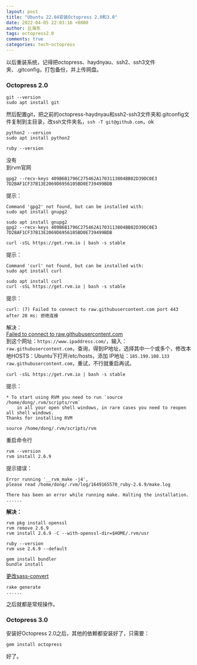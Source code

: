 ```yaml
---
layout: post
title: "Ubuntu 22.04安装Octopress 2.0和3.0"
date: 2022-04-05 22:03:16 +0800
author: 丘海东 
tags: octopress2.0
comments: true
categories: tech-octopress
---
```

以后重装系统，记得把octopress、haydnyau、ssh2、ssh3文件夹、.gitconfig，打包备份，并上传网盘。  
### Octopress 2.0
```
git --version
sudo apt install git
```
然后配置git，把之前的octopress-haydnyau和ssh2-ssh3文件夹和.gitconfig文件复制到主目录，改ssh文件夹名，`ssh -T git@github.com`，ok  
```
python2 --version
sudo apt install python2

ruby --version
```
没有  
到rvm官网  
```
gpg2 --recv-keys 409B6B1796C275462A1703113804BB82D39DC0E3 7D2BAF1CF37B13E2069D6956105BD0E739499BDB
```
提示：  
```
Command 'gpg2' not found, but can be installed with:
sudo apt install gnupg2
```
```
sudo apt install gnupg2
gpg2 --recv-keys 409B6B1796C275462A1703113804BB82D39DC0E3 7D2BAF1CF37B13E2069D6956105BD0E739499BDB

curl -sSL https://get.rvm.io | bash -s stable
```
提示：  
```
Command 'curl' not found, but can be installed with:
sudo apt install curl
```
```
sudo apt install curl
curl -sSL https://get.rvm.io | bash -s stable
```
提示：  
```
curl: (7) Failed to connect to raw.githubusercontent.com port 443 after 28 ms: 拒绝连接
```
解决：  
[Failed to connect to raw.githubusercontent.com](https://blog.csdn.net/u014375643/article/details/115826506)  
到这个网址：`https://www.ipaddress.com/`，输入：`raw.githubusercontent.com`，查询，得到IP地址，选择其中一个或多个，修改本地HOSTS：Ubuntu下打开/etc/hosts，添加 IP地址：`185.199.108.133 raw.githubusercontent.com`，重试，不行就重启再试。  
```
curl -sSL https://get.rvm.io | bash -s stable
```
提示：  
```  
* To start using RVM you need to run `source /home/dong/.rvm/scripts/rvm`
    in all your open shell windows, in rare cases you need to reopen all shell windows.
Thanks for installing RVM
```
```
source /home/dong/.rvm/scripts/rvm
```
重启命令行  
```
rvm --version
rvm install 2.6.9
```
提示错误：  
```
Error running '__rvm_make -j4',
please read /home/dong/.rvm/log/1649165570_ruby-2.6.9/make.log

There has been an error while running make. Halting the installation.
......
```

**解决：**  

```
rvm pkg install openssl
rvm remove 2.6.9
rvm install 2.6.9 -C --with-openssl-dir=$HOME/.rvm/usr
```
```
ruby --version
rvm use 2.6.9 --default

gem install bundler
bundle install
```
[更改sass-convert](https://qiuhaidong.github.io/blog/2022/03/26/you-can-use-the-sass-convert-command-to-automatically-fix-most-cases/)
  
```
rake generate
......
```
之后就都是常规操作。  



### Octopress 3.0

安装好Octopress 2.0之后，其他的依赖都安装好了，只需要：  
```
gem install octopress
```
好了。
